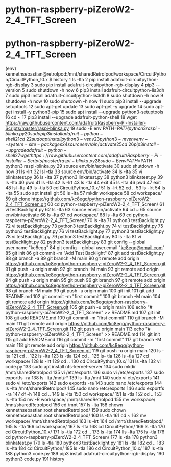 # python-raspberry-piZeroW2-2_4_TFT_Screen
# python-raspberry-piZeroW2-2_4_TFT_Screen
(env) kennethsebastian@retroIpod:/mnt/sharedRetroIpod/workspace/CircuitPython/CircuitPython_10.x $ history
    1  ls -lta
    2  pip install adafruit-circuitpython-rgb-display
    3  sudo pip install adafruit-circuitpython-rgb-display
    4  pip3 --version
    5  sudo shutdown -h now
    6  pip3 install adafruit-circuitpython-lis3dh
    7  sudo pip3 install adafruit-circuitpython-lis3dh
    8  sudo shutdown -h now
    9  shutdown -h now
   10  sudo shutdown -h now
   11  sudo pip3 install --upgrade setuptools
   12  sudo apt-get update
   13  sudo apt-get -y upgrade
   14  sudo apt-get install -y python3-pip
   15  sudo apt install --upgrade python3-setuptools
   16  cd ~
   17  pip3 install --upgrade adafruit-python-shell
   18  wget https://raw.githubusercontent.com/adafruit/Raspberry-Pi-Installer-Scripts/master/raspi-blinka.py
   19  sudo -E env PATH=$PATH python3 raspi-blinka.py
   20  sudo pip3 install adafruit-python-shell
   21  cd ~
   22  sudo apt install python3-venv
   23  python3 -m venv env --system-site-packages
   24  source env/bin/activate
   25  cd ~
   26  pip3 install --upgrade adafruit-python-shell
   27  wget https://raw.githubusercontent.com/adafruit/Raspberry-Pi-Installer-Scripts/master/raspi-blinka.py
   28  sudo -E env PATH=$PATH python3 raspi-blinka.py
   29  source env/bin/activate
   30  sudo shutdown -h now
   31  ls -lrt
   32  lsl -tla
   33  source env/bin/activate
   34  ls -lta
   35  vi blinkatest.py
   36  ls -lta
   37  python3 linkatest.py
   38  python3 blinkatest.py
   39  ls -lta
   40  pwd
   41  ls -lta
   42  ls -lrt
   43  ls -tla
   44  exit
   45  ls -lta
   46  pwd
   47  exit
   48  lsl -lta
   49  ls -tla
   50  cd CircuitPython_10.x/
   51  ls -lrt
   52  cd ..
   53  ls -lrt
   54  ls -lta
   55  sudo apt install git
   56  ls -lta
   57  mkdir workspace
   58  cd workspace/
   59  git clone https://github.com/kc8egq/python-raspberry-piZeroW2-2_4_TFT_Screen.git
   60  cd python-raspberry-piZeroW2-2_4_TFT_Screen/
   61  vi testBacklight.py
   62  ls -lta
   63  source env/bin/activate
   64  cd ~
   65  source env/bin/activate
   66  ls -lta
   67  cd workspace/
   68  ls -lta
   69  cd python-raspberry-piZeroW2-2_4_TFT_Screen/
   70  ls -lta
   71  python3 testBacklight.py 
   72  vi testBacklight.py 
   73  python3 testBacklight.py 
   74  vi testBacklight.py 
   75  python3 testBacklight.py 
   76  vi testBacklight.py 
   77  python3 testBacklight.py 
   78  vi testBacklight.py 
   79  python3 testBacklight.py 
   80  ls -lta
   81  vi testBacklight.py 
   82  python3 testBacklight.py 
   83  git config --global user.name "kc8egq"
   84  git config --global user.email "kc8egq@gmail.com"
   85  git init
   86  git commit -m "Add Test Backlight"
   87  git add testBacklight.py 
   88  git branch -a
   89  git branch -M main
   90  git remote add origin https://github.com/kc8egq/python-raspberry-piZeroW2-2_4_TFT_Screen.git
   91  git push -u origin main
   92  git branch -M main
   93  git remote add origin https://github.com/kc8egq/python-raspberry-piZeroW2-2_4_TFT_Screen.git
   94  git push -u origin main
   95  git push
   96  git branch
   97  git remote add origin https://github.com/kc8egq/python-raspberry-piZeroW2-2_4_TFT_Screen.git
   98  git branch -M main
   99  git push -u origin main
  100  git init
  101  git add README.md
  102  git commit -m "first commit"
  103  git branch -M main
  104  git remote add origin https://github.com/kc8egq/python-raspberry-piZeroW2-2_4_TFT_Screen.git
  105  git push -u origin main
  106  echo "# python-raspberry-piZeroW2-2_4_TFT_Screen" >> README.md
  107  git init
  108  git add README.md
  109  git commit -m "first commit"
  110  git branch -M main
  111  git remote add origin https://github.com/kc8egq/python-raspberry-piZeroW2-2_4_TFT_Screen.git
  112  git push -u origin main
  113  echo "# python-raspberry-piZeroW2-2_4_TFT_Screen" >> README.md
  114  git init
  115  git add README.md
  116  git commit -m "first commit"
  117  git branch -M main
  118  git remote add origin https://github.com/kc8egq/python-raspberry-piZeroW2-2_4_TFT_Screen.git
  119  git push -u origin main
  120  ls -lta
  121  cd ..
  122  ls -lta
  123  ls -tla
  124  cd ..
  125  ls- tla
  126  ls -tla
  127  cd workspace/
  128  ls -lrt
  129  cd ..
  130  cd CircuitPython_10.x/
  131  ls -lta
  132  vi code.py 
  133  sudo apt install nfs-kernel-server
  134  sudo mkdir /mnt/sharedRetroIpod
  135  vi /etc/exports
  136  sudo vi /etc/exports
  137  sudo exportfs -ra
  138  ls -lta /mnt/r*
  139  ls -lta /mnt
  140  sudo vi etc/exports
  141  sudo vi /etc/exports
  142  sudo exportfs -ra
  143  sudo nano /etc/exports
  144  ls -lta /mnt/sharedRetroIpod/
  145  sudo nano /etc/exports
  146  sudo exportfs -ra
  147  df -h
  148  cd ..
  149  ls -lta
  150  cd workspace/
  151  ls -tla
  152  cd ..
  153  ls -lta
  154  mv -R workspace/ /mnt/sharedRetroIpod
  155  mv  workspace/ /mnt/sharedRetroIpod
  156  cd /mnt
  157  ls -lta
  158  chown kennethsebastian:root sharedRetroIpod/
  159  sudo chown kennethsebastian:root sharedRetroIpod/
  160  ls -tla
  161  cd ~
  162  mv  workspace/ /mnt/sharedRetroIpod
  163  ls -lrt
  164  cd /mnt/sharedRetroIpod/
  165  ls -tla
  166  cd workspace/
  167  ls -lta
  168  cd CircuitPython/
  169  ls -lta
  170  cd CircuitPython_10.x/
  171  ls -tla
  172  cd ..
  173  ls -lta
  174  lls -lta
  175  ls -tla
  176  cd python-raspberry-piZeroW2-2_4_TFT_Screen/
  177  ls -tla
  178  python3 blinkatest.py 
  179  ls -tla
  180  python3 testBacklight.py 
  181  ls -tla
  182  cd ..
  183  ls -lta
  184  cd CircuitPython/
  185  ls -tla
  186  cd CircuitPython_10.x/
  187  ls -tla
  188  python3 code.py 
  189  pip3 install adafruit-circuitpython-rgb-display
  190  python3 code.py 
  191  history